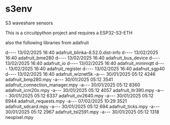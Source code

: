 # s3env
S3 waveshare sensors

This is a circuitpython project and requires a ESP32-S3-ETH

also the following libraries from adafruit 

d----          13/02/2025    16:40                adafruit_blinka-8.52.0.dist-info
d----          13/02/2025    16:40                adafruit_bme280
d----          13/02/2025    16:40                adafruit_bus_device
d----          13/02/2025    16:40                adafruit_io
d----          13/02/2025    16:40                adafruit_minimqtt
d----          13/02/2025    16:40                adafruit_register
d----          13/02/2025    16:40                adafruit_sgp40
d----          13/02/2025    16:40                adafruit_wiznet5k
-a---          30/01/2025    05:12           4246 adafruit_bmp280.mpy
-a---          30/01/2025    05:12           3541 adafruit_connection_manager.mpy
-a---          30/01/2025    05:12           8360 adafruit_icm20x.mpy
-a---          30/01/2025    05:12           4057 adafruit_ltr390.mpy
-a---          30/01/2025    05:12           6337 adafruit_ov2640.mpy
-a---          30/01/2025    05:12           6944 adafruit_requests.mpy
-a---          07/02/2025    10:29           3521 adafruit_sdcard.mpy
-a---          30/01/2025    05:12            694 adafruit_ticks.mpy
-a---          30/01/2025    05:12           2967 adafruit_tsl2591.mpy
-a---          30/01/2025    05:12           1318 neopixel.mpy